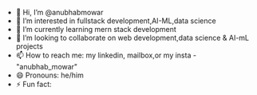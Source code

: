 - 👋 Hi, I’m @anubhabmowar
- 👀 I’m interested in fullstack development,AI-ML,data science
- 🌱 I’m currently learning mern stack development
- 💞️ I’m looking to collaborate on web development,data science & AI-mL projects
- 📫 How to reach me: my linkedin, mailbox,or my insta - "anubhab_mowar"
- 😄 Pronouns: he/him
- ⚡ Fun fact: 

<!---
anubhabmowar/anubhabmowar is a ✨ special ✨ repository because its `README.md` (this file) appears on your GitHub profile.
You can click the Preview link to take a look at your changes.
--->
